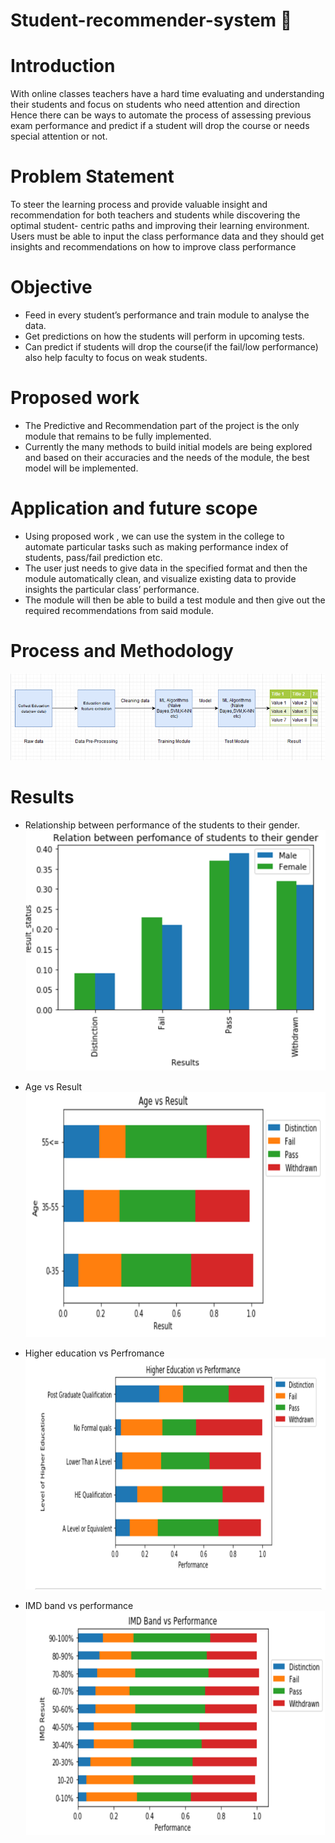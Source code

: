 # Student-recommender-system :blue_book:
# Introduction 
  With online classes teachers have a hard time evaluating and understanding their students and focus on students who need attention and direction
  Hence there can be ways to automate the process of assessing previous exam performance and predict if a student will drop the course or needs special attention or not. 

# Problem Statement
  To steer the learning process and provide valuable insight and recommendation for both teachers and students while discovering the optimal student- centric paths and improving their learning environment.
  Users must be able to input the class performance data and they should get insights and recommendations on how to improve class performance
# Objective
  
   * Feed in every student’s performance and train module to analyse the data.
   * Get predictions on how the students will perform in upcoming tests.
   * Can predict if students will drop the course(if the fail/low performance) also help faculty to focus on weak students.

# Proposed work 
  * The Predictive and Recommendation part of the project is the only module that remains to be fully implemented.
  * Currently the many methods to build initial models are being explored and based on their accuracies and the needs of the module, the  best  model will be implemented.

# Application and future scope
  * Using proposed work , we can use the system in the college to automate particular tasks such as making performance index of students, pass/fail prediction etc.
  * The user just needs to give data in the specified format and then the module automatically clean, and visualize existing data to provide insights the particular class’ performance.
  * The module will then be able to build a test module and then give out the required recommendations from said module.

# Process and Methodology
  ![](images/process.png)

# Results
* Relationship between performance of the students to their gender.
![](images/output1.png)

* Age vs Result
![](images/output2.png)

* Higher education vs Perfromance
![](images/output3.png)

* IMD band vs performance
![](images/output5.png)  
    




